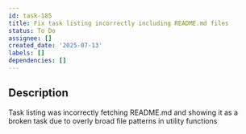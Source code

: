 ```yaml
---
id: task-185
title: Fix task listing incorrectly including README.md files
status: To Do
assignee: []
created_date: '2025-07-13'
labels: []
dependencies: []
---
```


## Description

Task listing was incorrectly fetching README.md and showing it as a broken task due to overly broad file patterns in utility functions

